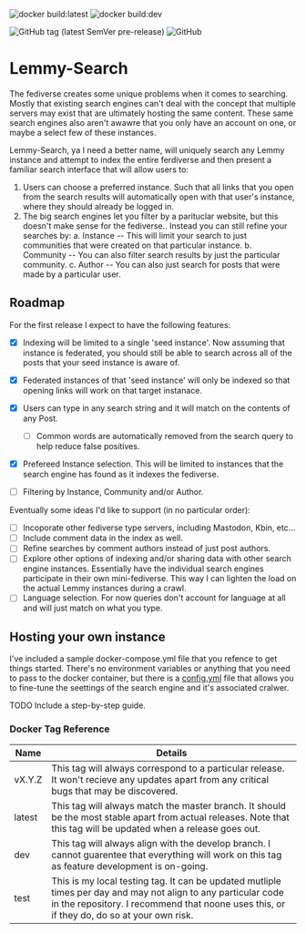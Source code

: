 ![docker build:latest](https://github.com/marsara9/lemmy-search/actions/workflows/build-latest.yml/badge.svg)
![docker build:dev](https://github.com/marsara9/lemmy-search/actions/workflows/build-dev.yml/badge.svg)

![GitHub tag (latest SemVer pre-release)](https://img.shields.io/github/v/tag/marsara9/lemmy-search)
![GitHub](https://img.shields.io/github/license/marsara9/lemmy-search)

# Lemmy-Search

The fediverse creates some unique problems when it comes to searching.  Mostly that existing search engines can't deal with the concept that multiple servers may exist that are ultimately hosting the same content.  These same search engines also aren't awawre that you only have an account on one, or maybe a select few of these instances.

Lemmy-Search, ya I need a better name, will uniquely search any Lemmy instance and attempt to index the entire ferdiverse and then present a familiar search interface that will allow users to:

1. Users can choose a preferred instance.  Such that all links that you open from the search results will automatically open with that user's instance, where they should already be logged in.
2. The big search engines let you filter by a parituclar website, but this doesn't make sense for the fediverse.. Instead you can still refine your searches by:
    a. Instance -- This will limit your search to just communities that were created on that particular instance.
    b. Community -- You can also filter search results by just the particular community.
    c. Author -- You can also just search for posts that were made by a particular user.

## Roadmap

For the first release I expect to have the following features:

- [x] Indexing will be limited to a single 'seed instance'.  Now assuming that instance is federated, you should still be able to search across all of the posts that your seed instance is aware of.
- [x] Federated instances of that 'seed instance' will only be indexed so that opening links will work on that target instanace.
- [x] Users can type in any search string and it will match on the contents of any Post.
  - [ ] Common words are automatically removed from the search query to help reduce false positives.
- [x] Prefereed Instance selection.  This will be limited to instances that the search engine has found as it indexes the fediverse.
- [ ] Filtering by Instance, Community and/or Author.


Eventually some ideas I'd like to support (in no particular order):

- [ ] Incoporate other fediverse type servers, including Mastodon, Kbin, etc...
- [ ] Include comment data in the index as well.
- [ ] Refine searches by comment authors instead of just post authors.
- [ ] Explore other options of indexing and/or sharing data with other search engine instances.  Essentially have the individual search engines participate in their own mini-fediverse.  This way I can lighten the load on the actual Lemmy instances during a crawl.
- [ ] Language selection.  For now queries don't account for language at all and will just match on what you type.

## Hosting your own instance

I've included a sample docker-compose.yml file that you refence to get things started.  There's no environment variables or anything that you need to pass to the docker container, but there is a [config.yml](./config/config.yml) file that allows you to fine-tune the seettings of the search engine and it's associated cralwer.

TODO Include a step-by-step guide.

### Docker Tag Reference

|Name|Details|
|----|----|
|vX.Y.Z|This tag will always correspond to a particular release.  It won't recieve any updates apart from any critical bugs that may be discovered.|
|latest|This tag will always match the master branch.  It should be the most stable apart from actual releases.  Note that this tag will be updated when a release goes out.|
|dev|This tag will always align with the develop branch.  I cannot guarentee that everything will work on this tag as feature development is on-going.|
|test|This is my local testing tag.  It can be updated mutliple times per day and may not align to any particular code in the repository.  I recommend that noone uses this, or if they do, do so at your own risk.|
